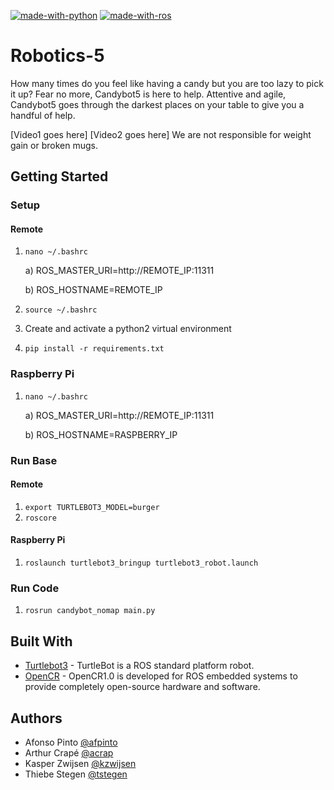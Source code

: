 [![made-with-python](https://img.shields.io/badge/Made%20with-Python-1f425f.svg)](https://www.python.org/)
[![made-with-ros](https://img.shields.io/badge/Made%20with-ROS-informational)](https://www.ros.org/)

# Robotics-5

How many times do you feel like having a candy but you are too lazy to pick it up? Fear no more, Candybot5 is here to help.
Attentive and agile, Candybot5 goes through the darkest places on your table to give you a handful of help.

[Video1 goes here] [Video2 goes here]
We are not responsible for weight gain or broken mugs.

## Getting Started

### Setup
#### Remote
1. `nano ~/.bashrc`

	a) ROS_MASTER_URI=http://REMOTE_IP:11311
	
    b) ROS_HOSTNAME=REMOTE_IP
2. `source ~/.bashrc`
3. Create and activate a python2 virtual environment
4. `pip install -r requirements.txt`


### Raspberry Pi
1. `nano ~/.bashrc`

	a) ROS_MASTER_URI=http://REMOTE_IP:11311
	
	b) ROS_HOSTNAME=RASPBERRY_IP

### Run Base
#### Remote
1. `export TURTLEBOT3_MODEL=burger`
2. `roscore`

#### Raspberry Pi
1. `roslaunch turtlebot3_bringup turtlebot3_robot.launch`

### Run Code
1. `rosrun candybot_nomap main.py`

## Built With

* [Turtlebot3](http://emanual.robotis.com/docs/en/platform/turtlebot3/overview/) - TurtleBot is a ROS standard platform robot. 
* [OpenCR](http://emanual.robotis.com/docs/en/parts/controller/opencr10/) - OpenCR1.0 is developed for ROS embedded systems to provide completely open-source hardware and software.

## Authors
* Afonso Pinto [@afpinto](https://github.ugent.be/afpinto)
* Arthur Crapé [@acrap](https://github.ugent.be/acrap)
* Kasper Zwijsen [@kzwijsen](https://github.ugent.be/kzwijsen)
* Thiebe Stegen [@tstegen](https://github.ugent.be/tstegen)